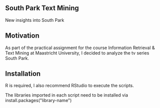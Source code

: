 ## South Park Text Mining

New insights into South Park


## Motivation

As part of the practical assignment for the course Information Retrieval & Text Mining at Maastricht University, I decided to analyze the tv series South Park.

## Installation

R is required, I also recommend RStudio to execute the scripts.

The libraries imported in each script need to be installed via install.packages("library-name")
